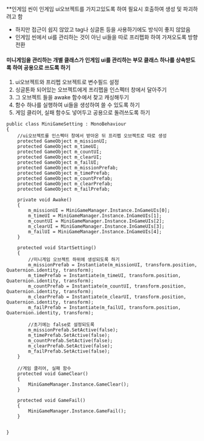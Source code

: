 **인게임 씬이 인게임 ui오브젝트를 가지고있도록 하여 필요시 호출하여 생성 및 파괴하려고 함
- 하지만 접근이 쉽지 않았고 tag나 싱글톤 등을 사용하기에도 방식이 좋지 않았음
- 인게임 씬에서 ui를 관리하는 것이 아닌 ui들을 따로 프리펩화 하여 가져오도록 방향 전환

#### 미니게임을 관리하는 개별 클래스가 인게임 ui를 관리하는 부모 클래스 하나를 상속받도록 하여 공용으로 쓰도록 하기
1. ui오브젝트와 프리펩 오브젝트로 변수필드 설정
2. 싱글톤화 되어있는 오브젝트에게 프리펩을 인스펙터 창에서 달아주기
3. 그 오브젝트 들을 awake 함수에서 찾고 캐싱해두기
4. 함수 하나를 실행하여 ui들을 생성하여 쓸 수 있도록 하기
5. 게임 클리어, 실패 함수도 넣어두고 공용으로 돌려쓰도록 하기

```
public class MiniGameSetting : MonoBehaviour
{
    //ui오브젝트를 인스펙터 창에서 받아온 뒤 프리펩 오브젝트로 따로 생성
    protected GameObject m_missionUI;
    protected GameObject m_timeUI;
    protected GameObject m_countUI;
    protected GameObject m_clearUI;
    protected GameObject m_failUI;
    protected GameObject m_missionPrefab;
    protected GameObject m_timePrefab;
    protected GameObject m_countPrefab;
    protected GameObject m_clearPrefab;
    protected GameObject m_failPrefab;

    private void Awake()
    {
        m_missionUI = MiniGameManager.Instance.InGameUIs[0];
        m_timeUI = MiniGameManager.Instance.InGameUIs[1];
        m_countUI = MiniGameManager.Instance.InGameUIs[2];
        m_clearUI = MiniGameManager.Instance.InGameUIs[3];
        m_failUI = MiniGameManager.Instance.InGameUIs[4];
    }

    protected void StartSetting()
    {
        //미니게임 오브젝트 하위에 생성되도록 하기
        m_missionPrefab = Instantiate(m_missionUI, transform.position, Quaternion.identity, transform);
        m_timePrefab = Instantiate(m_timeUI, transform.position, Quaternion.identity, transform);
        m_countPrefab = Instantiate(m_countUI, transform.position, Quaternion.identity, transform);
        m_clearPrefab = Instantiate(m_clearUI, transform.position, Quaternion.identity, transform);
        m_failPrefab = Instantiate(m_failUI, transform.position, Quaternion.identity, transform);

        //초기에는 false로 설정되도록 
        m_missionPrefab.SetActive(false);
        m_timePrefab.SetActive(false);
        m_countPrefab.SetActive(false);
        m_clearPrefab.SetActive(false);
        m_failPrefab.SetActive(false);
    }

    //게임 클리어, 실패 함수
    protected void GameClear()
    {
        MiniGameManager.Instance.GameClear();
    }

    protected void GameFail()
    {
        MiniGameManager.Instance.GameFail();
    }


}
```